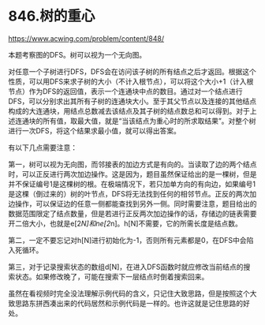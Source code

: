 846.树的重心
==
https://www.acwing.com/problem/content/848/

本题考察图的DFS。树可以视为一个无向图。

对任意一个子树进行DFS，DFS会在访问该子树的所有结点之后才返回。根据这个性质，可以用DFS来求子树的大小（不计入根节点），可以将这个大小+1（计入根节点）作为DFS的返回值，表示一个连通块中点的数目。通过对一个结点进行DFS，可以分别求出其所有子树的连通块大小。至于其父节点以及连接的其他结点构成的大连通块，用结点总数减去该结点及其子树的结点数总和可以得到。对于上述连通块的所有值，取最大值，就是“当该结点为重心时的所求取结果”。对整个树进行一次DFS，将这个结果求最小值，就可以得出答案。

有以下几点需要注意：

第一，树可以视为无向图，而邻接表的加边方式是有向的。当读取了边的两个结点时，可以正反进行两次加边操作。这是因为，题目虽然保证给出的是一棵树，但是并不保证编号1是这棵树的根。在极端情况下，若只加单方向的有向边，如果编号1是这棵（倒过来的）树的叶节点，DFS将无法找到任何的相邻节点。正反的两次加边操作，可以保证边的任意一侧都能查找到另外一侧。同时需要注意，题目给出的数据范围限定了结点数量，但是若进行正反两次加边操作的话，存储边的链表需要开二倍大小，也就是e[2*N]和ne[2*n]。h[N]不需要，它的所需长度是结点数。

第二，一定不要忘记对h[N]进行初始化为-1，否则所有元素都是0，在DFS中会陷入死循环。

第三，对于记录搜索状态的数组d[N]，在进入DFS函数时就应修改当前结点的搜索状态。如果修改晚了，可能在搜索下一层结点时倒着搜索回来。

虽然在看视频时完全没法理解示例代码的含义，只记住大致思路，但是按照这个大致思路东拼西凑出来的代码居然和示例代码是一样的。也许这就是记住思路的好处。